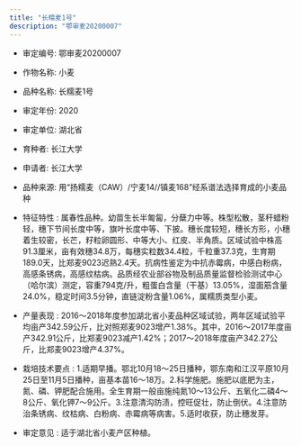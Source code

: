 ```yaml
---
title: "长糯麦1号"
description: "鄂审麦20200007"
---
```

* 审定编号:  鄂审麦20200007

*  作物名称:  小麦

*  品种名称:  长糯麦1号

*  审定年份:  2020

*  审定单位:  湖北省

* 育种者:  长江大学

*  申请者:  长江大学

*  品种来源:  用“扬糯麦（CAW）/宁麦14//镇麦168”经系谱法选择育成的小麦品种

*  特征特性 : 
属春性品种。幼苗生长半匍匐，分蘖力中等。株型松散，茎秆蜡粉轻，穗下节间长度中等，旗叶长度中等、下披。穗长度较短，穗长方形，小穗着生较密，长芒，籽粒卵圆形、中等大小、红皮、半角质。区域试验中株高91.3厘米，亩有效穗34.8万，每穗实粒数34.4粒，千粒重37.3克，生育期189.0天，比郑麦9023迟熟2.4天。抗病性鉴定为中抗赤霉病，中感白粉病，高感条锈病，高感纹枯病。品质经农业部谷物及制品质量监督检验测试中心（哈尔滨）测定，容重794克/升，粗蛋白含量（干基）13.05%，湿面筋含量24.0%，稳定时间3.5分钟，直链淀粉含量1.06%，属糯质类型小麦。
 
*  产量表现 : 
2016～2018年度参加湖北省小麦品种区域试验，两年区域试验平均亩产342.59公斤，比对照郑麦9023增产1.38%。其中，2016～2017年度亩产342.91公斤，比郑麦9023减产1.42%；2017～2018年度亩产342.27公斤，比郑麦9023增产4.37%。

*  栽培技术要点 : 
1.适期早播。鄂北10月18～25日播种，鄂东南和江汉平原10月25日至11月5日播种，亩基本苗16～18万。2.科学施肥。施肥以底肥为主，氮、磷、钾肥配合施用。全生育期一般亩施纯氮10～13公斤、五氧化二磷4～8公斤、氧化钾7～9公斤。3.注意清沟防渍，控旺促壮，防止倒伏。4.注意防治条锈病、纹枯病、白粉病、赤霉病等病害。5.适时收获，防止穗发芽。

*  审定意见 : 
适于湖北省小麦产区种植。
